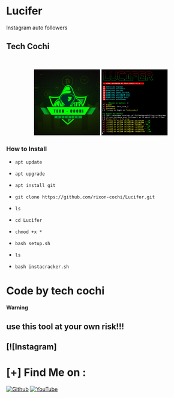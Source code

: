 # Lucifer

Instagram auto followers

## Tech Cochi 



<br>
<p align="center">
<img width="35%" src="20200425_125720.png"/>
<img width="35%" src="20200519_022809.png"/>
</p>


### How to Install

* `apt update`

* `apt upgrade`

* `apt install git`

* `git clone https://github.com/rixon-cochi/Lucifer.git`

* `ls`

* `cd Lucifer`

* `chmod +x *`

* `bash setup.sh`

* `ls`

* `bash instacracker.sh`


# Code by tech cochi

#### Warning

## use this tool at your own risk!!!

## [![Instagram]

# [+] Find Me on :


[![Github](https://img.shields.io/badge/Github-TECH--COCHI-green?style=for-the-badge&logo=github)](https://github.com/rixon-cochi)
[![YouTube](https://img.shields.io/badge/youtube-TECH--COCHI-red?style=for-the-badge&logo=youtube)](https://www.youtube.com/channel/UCdUnJ0qjDZ-psQYtgyoEl9Q)

